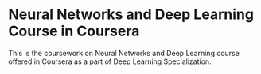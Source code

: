 # Neural Networks and Deep Learning Course in Coursera
This is the coursework on Neural Networks and Deep Learning course offered in Coursera as a part of Deep Learning Specialization.
